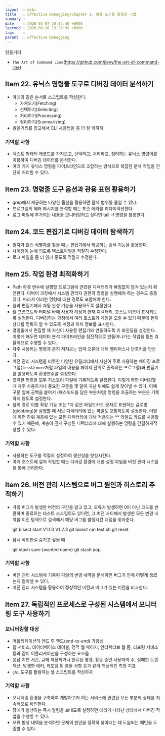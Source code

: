 ```yaml
---
layout  : wiki
title   : Effective Debugging/Chapter 3. 범용 도구를 활용한 기법
summary :
date    : 2020-04-07 20:44:40 +0900
lastmod : 2020-09-26 23:27:39 +0900
tags    :
parent  : Effective Debugging
---
```

읽을거리

- `The Art of Command Line`(https://github.com/jlevy/the-art-of-command-line)

## Item 22. 유닉스 명령줄 도구로 디버깅 데이터 분석하기

- 아래와 같은 순서로 스크립트를 작성한다.
    - 가져오기(Fetching)
    - 선택하기(Selecting)
    - 처리하기(Processing)
    - 정리하기(Summarizing)
- 읽을거리를 참고해서 CLI 사용법을 좀 더 잘 익히자

### 기억할 사항

- 텍스트 형태의 레코드를 가져오고, 선택하고, 처리하고, 정리하는 유닉스 명령어를 이용하여 디버깅 데이터를 분석한다.
- 여러 가지 유닉스 명령을 파이프라인으로 조합하는 방식으로 복잡한 분석 작업을 간단히 처리할 수 있다.

## Item 23. 명령줄 도구 옵션과 관용 표현 활용하기

- grep에서 제공하는 다양한 옵션을 활용하면 탐색 범위를 줄일 수 있다.
- 프로그램의 에러 메시지를 분석할 때는 표준 에러를 리다이렉션한다.
- 로그 파일에 추가되는 내용을 모니터링하고 싶다면 tail -f 명령을 활용한다.

## Item 24. 코드 편집기로 디버깅 데이터 탐색하기

- 철자가 틀린 식별자를 찾을 때는 편집기에서 제공하는 검색 기능을 활용한다.
- 차이점이 눈에 띄도록 텍스트파일을 적절히 수정한다.
- 로그 파일을 좀 더 읽기 좋도록 적절히 수정한다.

## Item 25. 작업 환경 최적화하기

- Path 환경 변수에 실행할 프로그램에 관련된 디렉터리가 빠짐없이 담겨 있는지 확인한다. 디벅이 과정에서 시스템 관리자 권한의 명령을 실행해야 하는 경우도 종종 있다. 따라서 이러한 명령에 대한 경로도 포함해야 한다.
- 쉘과 편집기에서 자동 완성 기능을 사용하도록 설정한다.
- 쉘 프롬프트와 터미널 바에 사용자 계정과 현재 디렉터리, 호스트 이름이 표시되도록 설정한다. 디버깅하는 과정에서 여러 호스트와 계정을 오갈 수 있기 때문에 현재 상태를 명확히 알 수 있도록 계정과 위치 정보를 표시한다.
- 명령줄에서 편집할 때 자신이 사용할 편집기와 연동하도록 키 바인딩을 설정한다. 이렇게 해두면 데이터 분석 파이프라인을 점진적으로 만들어나가는 작업을 훨씬 효율적으로 수행할 수 있다.
- 자주 사용하는 명령과 흔히 저지르는 입력 오류에 대해 앨리어스나 단축키를 만든다.
- 버전 관리 시스템을 비롯한 다양한 유틸리티에서 자신이 주로 사용하는 페이징 프로그램(`less`나 `more`처럼 파일의 내용을 페이지 단위로 출력하는 프로그램)과 편집기를 활용하도록 환경변수를 설정한다.
- 입력한 명령을 모두 히스토리 파일에 기록하도록 설정한다. 이렇게 하면 디버깅할 때 자주 사용하거나 중요한 구문을 몇 달이 지난 뒤에도 쉽게 찾아낼 수 있다. 이때 구문 앞에 공백을 붙여서 (패스워드를 담은 부분처럼) 명령을 호출하는 부분은 기록하지 않도록 설정한다.
- 쉘의 경로 이름 확장 기능 또는 *과 같은 와일드카드 문자로 표현하는 글로빙(globbing)을 실행할 때 서브 디렉터리에 있는 파일도 포함하도록 설정한다. 이렇게 하면 하위 계층에 있는 모든 디렉터리에 대해 적용되는 ** 와일드 카드를 사용할 수 있기 때문에, 계층이 깊게 구성된 디렉터리에 대해 실행하는 명령을 간결하게작성할 수 있다.

### 기억할 사항

- 사용하는 도구를 적절히 설정하여 생산성을 향상시킨다.
- 여러 호스트에 걸쳐 작업할 때는 디버깅 환경에 대한 설정 파일을 버전 관리 시스템을 통해 관리한다.

## Item 26. 버전 관리 시스템으로 버그 원인과 히스토리 추적하기

- 가령 버그가 발생한 버전의 구간을 알고 있고, 오류가 발생하면 0이 아닌 코드를 반환하며 종료하는 테스트 스크립트도 있다면, 그 버전 사이에서 발생한 모든 변경 내역을 이진 탐색으로 검색해서 해당 버그를 발생시킨 지점을 찾아준다.

    git bisect start V1.1.0 V1.2.3
    git bisect run test.sh
    git reset

- 잠시 작업한걸 숨기고 싶을 때

    git stash save {wanted name}
    git stash pop

### 기억할 사항

- 버전 관리 시스템에 기록된 파일의 변경 내역을 분석하면 버그가 언제 어떻게 생겼는지 알아낼 수 있다.
- 버전 관리 시스템을 활용하여 정상적인 버전과 버그가 있는 버전을 비교한다.

## Item 27. 독립적인 프로세스로 구성된 시스템에서 모니터링 도구 사용하기

### 모니터링할 대상

- 어플리케이션의 엔드 투 엔드(end-to-end) 가용성
- 웹 서비스, 데이터베이스 테이블, 정적 웹 페이지, 인터랙티브 웹 폼, 리포팅 서비스 등과 같이 어플리케이션을 구성하는 요소들
- 응답 지연 시간, 큐에 저장되거나 완료된 명령, 활동 중인 사용자의 수, 실패한 트랜잭션, 발생한 에러, 리포팅 된 충돌 사항 등과 같이 핵심적인 측정 지표
- `ghi` 도구를 활용하는 쉘 스크립트를 작성하자

### 기억할 사항

- 모니터링 환경을 구축하여 개발하고자 하는 서비스에 관련된 모든 부분의 상태를 지속적으로 확인한다.
- 장애가 발생하는 즉시 알림을 보내도록 설정하면 에러가 나타난 상태에서 디버깅 작업을 수행할 수 있다.
- 오류 발생 내역을 분석하면 문제의 원인을 정확히 찾아내는 데 도움되는 패턴을 도출할 수 있다.
